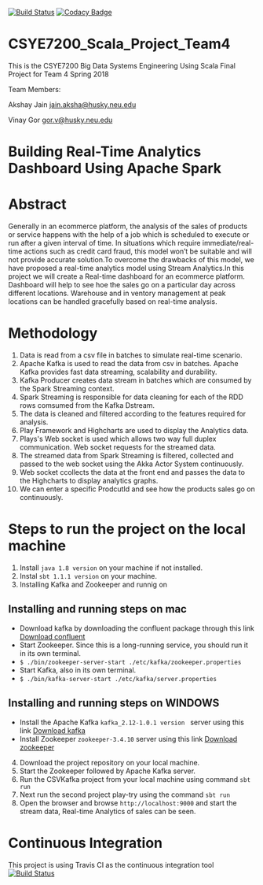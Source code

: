 [![Build Status](https://travis-ci.org/akshaysjk/CSYE7200_Scala_Project_Team4.svg?branch=master)](https://travis-ci.org/akshaysjk/CSYE7200_Scala_Project_Team4)  [![Codacy Badge](https://api.codacy.com/project/badge/Grade/9f6ffa2abde74ab38a5c4ed58e3fc205)](https://www.codacy.com/app/akshaysjk/CSYE7200_Scala_Project_Team4?utm_source=github.com&amp;utm_medium=referral&amp;utm_content=akshaysjk/CSYE7200_Scala_Project_Team4&amp;utm_campaign=Badge_Grade)

# CSYE7200_Scala_Project_Team4
This is the CSYE7200 Big Data Systems Engineering Using Scala Final Project for Team 4 Spring 2018

Team Members:

Akshay Jain [jain.aksha@husky.neu.edu](jain.aksha@husky.neu.edu)

Vinay Gor [gor.v@husky.neu.edu](gor.v@husky.neu.edu)

# Building Real-Time Analytics Dashboard Using Apache Spark

# Abstract
Generally in an ecommerce platform, the analysis of the sales of products or service happens with the help of a job which is scheduled to execute or run after a given interval of time. In situations which require immediate/real-time actions such as credit card fraud, this model won’t be suitable and will not provide accurate solution.To overcome the drawbacks of this model, we have proposed a real-time analytics model using Stream Analytics.In this project we will create a Real-time dashboard for an ecommerce platform. Dashboard will help to see hoe the sales go on a particular day across different locations. Warehouse and in ventory management at peak locations can be handled gracefully based on real-time analysis.

# Methodology
1. Data is read from a csv file in batches to simulate real-time scenario.
2. Apache Kafka is used to read the data from csv in batches. Apache Kafka provides fast data streaming, scalability and durability.
3. Kafka Producer creates data stream in batches which are consumed by the Spark Streaming context.
4. Spark Streaming is responsible for data cleaning for each of the RDD rows comsumed from the Kafka Dstream.
5. The data is cleaned and filtered according to the features required for analysis.
6. Play Framework and Highcharts are used to display the Analytics data.
7. Plays's Web socket is used which allows two way full duplex communication. Web socket requests for the streamed data.
8. The streamed data from Spark Streaming is filtered, collected and passed to the web socket using the Akka Actor System continuously.
9. Web socket ccollects the data at the front end and passes the data to the Highcharts to display analytics graphs.
10. We can enter a specific ProdcutId and see how the products sales go on continuously. 

# Steps to run the project on the local machine
1. Install ```java 1.8 version``` on your machine if not installed.
2. Instal ```sbt 1.1.1 version``` on your machine.
3. Installing Kafka and Zookeeper and runnig on 
## Installing and running steps on mac
   -  Download kafka by downloading the confluent package through this link [Download confluent](https://www.confluent.io/download/) 
   -  Start Zookeeper. Since this is a long-running service, you should run it in its own terminal.
   -  ``` $ ./bin/zookeeper-server-start ./etc/kafka/zookeeper.properties ```
   -  Start Kafka, also in its own terminal.
   -  ``` $ ./bin/kafka-server-start ./etc/kafka/server.properties ```

## Installing and running steps on WINDOWS
   - Install the Apache Kafka ```kafka_2.12-1.0.1 version ``` server using this link [Download kafka](https://medium.com/@shaaslam/installing-apache-kafka-on-windows-495f6f2fd3c8)  
   - Install Zookeeper ``` zookeeper-3.4.10 ``` server using this link [Download zookeeper](https://medium.com/@shaaslam/installing-apache-zookeeper-on-windows-45eda303e835) 
4. Download the project repository on your local machine.
5. Start the Zookeeper followed by Apache Kafka server.
5. Run the CSVKafka project from your local machine using command ```sbt run```
6. Next run the second project play-try using the command ```sbt run```
7. Open the browser and browse ```http://localhost:9000``` and start the stream data, Real-time Analytics of sales can be seen.

# Continuous Integration
This project is using Travis CI as the continuous integration tool
[![Build Status](https://travis-ci.org/akshaysjk/CSYE7200_Scala_Project_Team4.svg?branch=master)](https://travis-ci.org/akshaysjk/CSYE7200_Scala_Project_Team4)
 

